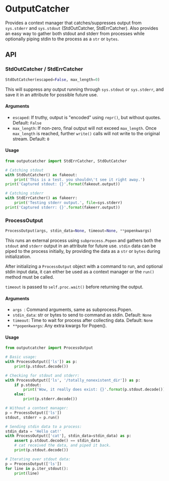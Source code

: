 # OutputCatcher

Provides a context manager that catches/suppresses output from `sys.stderr` and
`sys.stdout` (StdOutCatcher, StdErrCatcher). Also provides an easy way to
gather both stdout and stderr from processes while optionally piping stdin
to the process as a `str` or `bytes`.

## API

### StdOutCatcher / StdErrCatcher

```python
StdOutCatcher(escaped=False, max_length=0)
```

This will suppress any output running through `sys.stdout` or `sys.stderr`,
and save it in an attribute for possible future use.

#### Arguments

- `escaped`: If truthy, output is "encoded" using `repr()`, but without quotes.
Default: `False`
- `max_length`: If non-zero, final output will not exceed `max_length`.
Once `max_length` is reached, further `write()` calls will not write to the original stream.
Default: `0`

#### Usage

```python
from outputcatcher import StdErrCatcher, StdOutCatcher

# Catching stdout
with StdOutCatcher() as fakeout:
    print('This is a test. you shouldn\'t see it right away.')
print('Captured stdout: {}'.format(fakeout.output))

# Catching stderr
with StdErrCatcher() as fakeerr:
    print('Testing stderr output.', file=sys.stderr)
print('Captured stderr: {}'.format(fakeerr.output))
```

### ProcessOutput

```python
ProcessOutput(args, stdin_data=None, timeout=None, **popenkwargs)
```

This runs an external process using `subprocess.Popen` and gathers both the
`stdout` and `stderr` output in an attribute for future use.
`stdin` data can be piped to the process initially, by providing the data as
a `str` or `bytes` during initialization.

After initializing a `ProcessOutput` object with a command to run, and optional
stdin input data, it can either be used as a context manager or the `run()`
method must be called.

`timeout` is passed to `self.proc.wait()` before returning
the output.

#### Arguments

- `args `: Command arguments, same as subprocess.Popen.
- `stdin_data`: str or bytes to send to command as stdin. Default: `None`
- `timeout`: Time to wait for process after collecting data. Default: `None`
- `**popenkwargs`: Any extra kwargs for Popen().

#### Usage
```python
from outputcatcher import ProcessOutput

# Basic usage:
with ProcessOutput(['ls']) as p:
    print(p.stdout.decode())

# Checking for stdout and stderr:
with ProcessOutput(['ls', '/totally_nonexistent_dir']) as p:
    if p.stdout:
        print('Wow, it really does exist: {}'.format(p.stdout.decode()))
    else:
        print(p.stderr.decode())

# Without a context manager:
p = ProcessOutput(['ls'])
stdout, stderr = p.run()

# Sending stdin data to a process:
stdin_data = 'Hello cat!'
with ProcessOutput(['cat'], stdin_data=stdin_data) as p:
    assert p.stdout.decode() == stdin_data
    # cat received the data, and piped it back.
    print(p.stdout.decode())

# Iterating over stdout data:
p = ProcessOutput(['ls'])
for line in p.iter_stdout():
    print(line)
```
